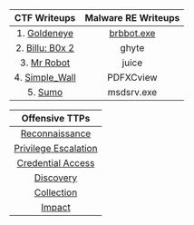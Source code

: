 |         CTF Writeups          |   Malware RE Writeups    | 
| :---------------------------: | :----------------------: | 
|   1. [Goldeneye](goldeneye.md)   | [brbbot.exe](brbbot.exe.md) | 
| 2. [Billu: B0x 2](billub0x2.md)  |          ghyte           |
|    3. [Mr Robot](MrRobot.md)     |          juice           |
| 4. [Simple_Wall](simple_wall.md) |        PDFXCview         |
| 5. [Sumo](Sumo.md)               |        msdsrv.exe        |


|Offensive TTPs |
|:----:|
|[Reconnaissance](Reconnaissance)| 
|[Privilege Escalation](Privilege_Escalation)|
|[Credential Access](Discovery)|
|[Discovery](Discovery)|
|[Collection](Collection)|
|[Impact](Impact)|

